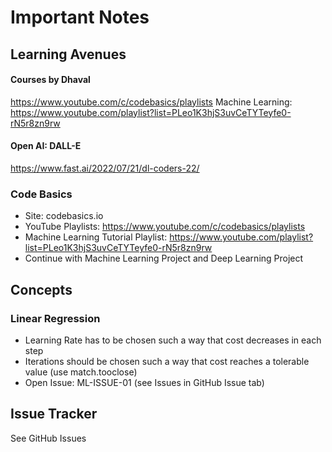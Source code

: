 
# Important Notes


## Learning Avenues

#### Courses by Dhaval
https://www.youtube.com/c/codebasics/playlists
Machine Learning: https://www.youtube.com/playlist?list=PLeo1K3hjS3uvCeTYTeyfe0-rN5r8zn9rw

#### Open AI: DALL-E
https://www.fast.ai/2022/07/21/dl-coders-22/

### Code Basics
- Site: codebasics.io
- YouTube Playlists: https://www.youtube.com/c/codebasics/playlists
- Machine Learning Tutorial Playlist: https://www.youtube.com/playlist?list=PLeo1K3hjS3uvCeTYTeyfe0-rN5r8zn9rw
- Continue with Machine Learning Project and Deep Learning Project

## Concepts

### Linear Regression
- Learning Rate has to be chosen such a way that cost decreases in each step
- Iterations should be chosen such a way that cost reaches a tolerable value (use match.tooclose)
- Open Issue: ML-ISSUE-01 (see Issues in GitHub Issue tab)


## Issue Tracker

See GitHub Issues

